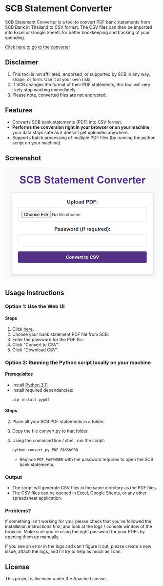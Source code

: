 # SCB Statement Converter

SCB Statement Converter is a tool to convert PDF bank statements from SCB Bank in Thailand to CSV format. The CSV files can then be imported into Excel or Google Sheets for better bookkeeping and tracking of your spending.

[Click here to go to the converter](https://shlomki.github.io/scb-statement-converter/)

## Disclaimer

1. This tool is not affiliated, endorsed, or supported by SCB in any way, shape, or form. Use it at your own risk!
2. If SCB changes the format of their PDF statements, this tool will very likely stop working immediately.
3. Please note, converted files are not encrypted.

## Features

- Converts SCB bank statements (PDF) into CSV format.
- **Performs the conversion right in your browser or on your machine**, your data stays safe as it doesn't get uploaded anywhere.
- Supports batch processing of multiple PDF files (by running the python script on your machine).

## Screenshot

<img src="https://github.com/shlomki/scb-statement-converter/blob/main/screenshots/webui.png?raw=true" alt="Web UI" width="720"/>

## Usage Instructions

### Option 1: Use the Web UI

#### Steps

1. Click [here](https://shlomki.github.io/scb-statement-converter/).
2. Choose your bank statement PDF file from SCB.
3. Enter the password for the PDF file.
4. Click "Convert to CSV".
5. Click "Download CSV".

### Option 2: Running the Python script locally on your machine

#### Prerequisites

- Install [Python 3.11](https://www.python.org/downloads/)
- Install required dependencies:
   ```sh
   pip install pypdf
   ```

#### Steps

2. Place all your SCB PDF statements in a folder.
3. Copy the file [convert.py](https://github.com/shlomki/scb-statement-converter/blob/main/convert.py) to that folder.
4. Using the command line / shell, run the script:

   ```sh
   python convert.py PDF_PASSWORD
   ```
   - Replace `PDF_PASSWORD` with the password required to open the SCB bank statements.

### Output

- The script will generate CSV files in the same directory as the PDF files.
- The CSV files can be opened in Excel, Google Sheets, or any other spreadsheet application.

### Problems?

If something isn't working for you, please check that you've followed the installation instructions first, and look at the logs / console window of the browser. Make sure you're using the right password for your PDFs by opening them up manually.

If you see an error in the logs and can't figure it out, please create a new issue, attach the logs, and I'll try to help as much as I can.

## License

This project is licensed under the Apache License.
